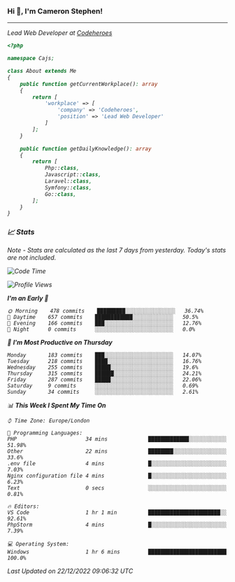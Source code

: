 ### Hi 👋, I'm Cameron Stephen!
<hr>
<p><em>Lead Web Developer at <a href="https://codeheroes.co.uk">Codeheroes</a></p>


```php
<?php

namespace Cajs;

class About extends Me
{
    public function getCurrentWorkplace(): array
    {
        return [
            'workplace' => [
                'company' => 'Codeheroes',
                'position' => 'Lead Web Developer'
            ]
        ];
    }

    public function getDailyKnowledge(): array
    {
        return [
            Php::class,
            Javascript::class,
            Laravel::class,
            Symfony::class,
            Go::class,
        ];
    }
}
```

### 📈 Stats
<p><em>Note - Stats are calculated as the last 7 days from yesterday. Today's stats are not included.</em></p>


<!--START_SECTION:waka-->
![Code Time](http://img.shields.io/badge/Code%20Time-3%2C232%20hrs%2030%20mins-blue)

![Profile Views](http://img.shields.io/badge/Profile%20Views-0-blue)

**I'm an Early 🐤** 

```text
🌞 Morning    478 commits    █████████░░░░░░░░░░░░░░░░   36.74% 
🌆 Daytime    657 commits    ████████████░░░░░░░░░░░░░   50.5% 
🌃 Evening    166 commits    ███░░░░░░░░░░░░░░░░░░░░░░   12.76% 
🌙 Night      0 commits      ░░░░░░░░░░░░░░░░░░░░░░░░░   0.0%

```
📅 **I'm Most Productive on Thursday** 

```text
Monday       183 commits    ███░░░░░░░░░░░░░░░░░░░░░░   14.07% 
Tuesday      218 commits    ████░░░░░░░░░░░░░░░░░░░░░   16.76% 
Wednesday    255 commits    █████░░░░░░░░░░░░░░░░░░░░   19.6% 
Thursday     315 commits    ██████░░░░░░░░░░░░░░░░░░░   24.21% 
Friday       287 commits    █████░░░░░░░░░░░░░░░░░░░░   22.06% 
Saturday     9 commits      ░░░░░░░░░░░░░░░░░░░░░░░░░   0.69% 
Sunday       34 commits     ░░░░░░░░░░░░░░░░░░░░░░░░░   2.61%

```


📊 **This Week I Spent My Time On** 

```text
⌚︎ Time Zone: Europe/London

💬 Programming Languages: 
PHP                      34 mins             █████████████░░░░░░░░░░░░   51.98% 
Other                    22 mins             ████████░░░░░░░░░░░░░░░░░   33.6% 
.env file                4 mins              █░░░░░░░░░░░░░░░░░░░░░░░░   7.03% 
Nginx configuration file 4 mins              █░░░░░░░░░░░░░░░░░░░░░░░░   6.23% 
Text                     0 secs              ░░░░░░░░░░░░░░░░░░░░░░░░░   0.81%

🔥 Editors: 
VS Code                  1 hr 1 min          ███████████████████████░░   92.61% 
PhpStorm                 4 mins              █░░░░░░░░░░░░░░░░░░░░░░░░   7.39%

💻 Operating System: 
Windows                  1 hr 6 mins         █████████████████████████   100.0%

```


 Last Updated on 22/12/2022 09:06:32 UTC
<!--END_SECTION:waka-->
